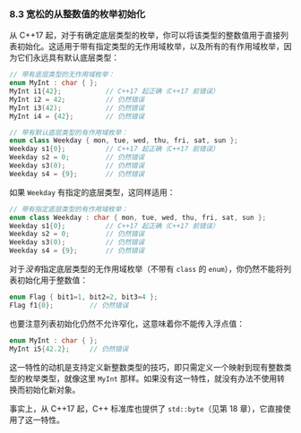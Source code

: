 ### 8.3    宽松的从整数值的枚举初始化

从 C++17 起，对于有确定底层类型的枚举，你可以将该类型的整数值用于直接列表初始化。这适用于带有指定类型的无作用域枚举，以及所有的有作用域枚举，因为它们永远具有默认底层类型：

```c++
// 带有底层类型的无作用域枚举：
enum MyInt : char { };
MyInt i1{42};           // C++17 起正确（C++17 前错误）
MyInt i2 = 42;          // 仍然错误
MyInt i3(42);           // 仍然错误
MyInt i4 = {42};        // 仍然错误

// 带有默认底层类型的有作用域枚举：
enum class Weekday { mon, tue, wed, thu, fri, sat, sun };
Weekday s1{0};          // C++17 起正确（C++17 前错误）
Weekday s2 = 0;         // 仍然错误
Weekday s3(0);          // 仍然错误
Weekday s4 = {9};       // 仍然错误
```

如果 `Weekday` 有指定的底层类型，这同样适用：

```c++
// 带有指定底层类型的有作用域枚举：
enum class Weekday : char { mon, tue, wed, thu, fri, sat, sun };
Weekday s1{0};          // C++17 起正确（C++17 前错误）
Weekday s2 = 0;         // 仍然错误
Weekday s3(0);          // 仍然错误
Weekday s4 = {9};       // 仍然错误
```

对于*没有*指定底层类型的无作用域枚举（不带有 `class` 的 `enum`），你仍然不能将列表初始化用于整数值：

```c++
enum Flag { bit1=1, bit2=2, bit3=4 };
Flag f1{0};         // 仍然错误
```

也要注意列表初始化仍然不允许窄化，这意味着你不能传入浮点值：

```c++
enum MyInt : char { };
MyInt i5{42.2};     // 仍然错误
```

这一特性的动机是支持定义新整数类型的技巧，即只需定义一个映射到现有整数类型的枚举类型，就像这里 `MyInt` 那样。如果没有这一特性，就没有办法不使用转换而初始化新对象。

事实上，从 C++17 起，C++ 标准库也提供了 `std::byte`（见第 18 章），它直接使用了这一特性。
